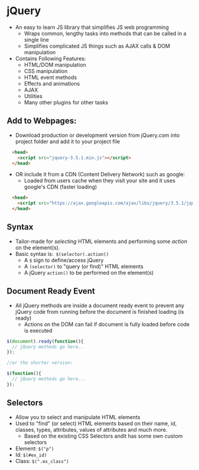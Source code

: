 # jQuery

- An easy to learn JS library that simplifies JS web programming
  - Wraps common, lengthy tasks into methods that can be called in a single line
  - Simplifies complicated JS things such as AJAX calls & DOM manipulation
- Contains Following Features:
  - HTML/DOM manipulation
  - CSS manipulation
  - HTML event methods
  - Effects and animations
  - AJAX
  - Utilities
  - Many other plugins for other tasks

## Add to Webpages:
- Download production or development version from jQuery.com into project folder and add it to your project file

``` html
  <head>
    <script src="jquery-3.5.1.min.js"></script>
  </head>
```

- OR include it from a CDN (Content Delivery Network) such as google:
    - Loaded from users cache when they visit your site and it uses google's CDN (faster loading)
``` html
  <head>
    <script src="https://ajax.googleapis.com/ajax/libs/jquery/3.5.1/jquery.min.js"></script>
  </head>
```



## Syntax
- Tailor-made for *selecting* HTML elements and performing some *action* on the element(s).
- Basic syntax is:` $(selector).action()`
    - A `$` sign to define/access jQuery
    - A `(selector)` to "query (or find)" HTML elements
    - A jQuery `action()` to be performed on the element(s)

## Document Ready Event
- All jQuery methods are inside a document ready event to prevent any jQuery code from running before the document is finished loading (is ready)
  - Actions on the DOM can fail if document is fully loaded before code is executed

```javascript
$(document).ready(function(){
  // jQuery methods go here..
});

//or the shorter version:

$(function(){
  // jQuery methods go here...
});
```

## Selectors
- Allow you to select and manipulate HTML elements 
- Used to "find" (or select) HTML elements based on their name, id, classes, types, attributes, values of attributes and much more. 
    - Based on the existing CSS Selectors andit has some own custom selectors
- Element: `$("p")`
- Id: `$(#ex_id)`
- Class: `$(".ex_class")`


